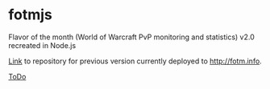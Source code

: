 fotmjs
======

Flavor of the month (World of Warcraft PvP monitoring and statistics) v2.0 recreated in Node.js

[Link](http://github.com/Groz/fotm) to repository for previous version currently deployed to http://fotm.info.

[ToDo](https://gist.github.com/Groz/5c5c125cba7dfdd665c1)

